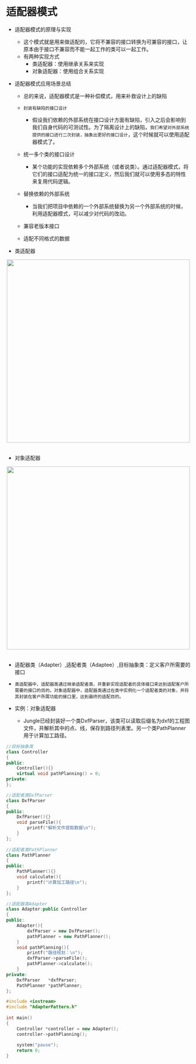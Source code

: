 # 适配器模式
* 适配器模式的原理与实现
	* 这个模式就是用来做适配的，它将不兼容的接口转换为可兼容的接口，让原本由于接口不兼容而不能一起工作的类可以一起工作。
	* 有两种实现方式
		* 类适配器：使用继承关系来实现
		* 对象适配器：使用组合关系实现

* 适配器模式应用场景总结
	* 总的来说，适配器模式是一种补偿模式，用来补救设计上的缺陷

	* `封装有缺陷的接口设计`
		* 假设我们依赖的外部系统在接口设计方面有缺陷，引入之后会影响到我们自身代码的可测试性。为了隔离设计上的缺陷，`我们希望对外部系统提供的接口进行二次封装，抽象出更好的接口设计`，这个时候就可以使用适配器模式了。

	* 统一多个类的接口设计
		* 某个功能的实现依赖多个外部系统（或者说类）。通过适配器模式，将它们的接口适配为统一的接口定义，然后我们就可以使用多态的特性来复用代码逻辑。

	* 替换依赖的外部系统
		* 当我们把项目中依赖的一个外部系统替换为另一个外部系统的时候，利用适配器模式，可以减少对代码的改动。

	* 兼容老版本接口

	* 适配不同格式的数据

* 类适配器
<div align="center"> <img src="https://img-blog.csdnimg.cn/20191022073358233.png?x-oss-process=image/watermark,type_ZmFuZ3poZW5naGVpdGk,shadow_10,text_aHR0cHM6Ly9ibG9nLmNzZG4ubmV0L3NpbmF0XzIxMTA3NDMz,size_16,color_FFFFFF,t_70" width="500px"> </div><br> 

* 对象适配器
<div align="center"> <img src="https://img-blog.csdnimg.cn/20191022073358233.png?x-oss-process=image/watermark,type_ZmFuZ3poZW5naGVpdGk,shadow_10,text_aHR0cHM6Ly9ibG9nLmNzZG4ubmV0L3NpbmF0XzIxMTA3NDMz,size_16,color_FFFFFF,t_70" width="500px"> </div><br> 

* 适配器类（Adapter）,适配者类（Adaptee）,目标抽象类：定义客户所需要的接口

* `类适配器中，适配器类通过继承适配者类，并重新实现适配者的具体接口来达到适配客户所需要的接口的目的。对象适配器中，适配器类通过在类中实例化一个适配者类的对象，并将其封装在客户所需功能的接口里，达到最终的适配目的。`

* 实例：对象适配器
	* Jungle已经封装好一个类DxfParser，该类可以读取后缀名为dxf的工程图文件，并解析其中的点、线，保存到路径列表里。另一个类PathPlanner用于计算加工路径。

```c++
//目标抽象类
class Controller
{
public:
	Controller(){}
	virtual void pathPlanning() = 0;
private:
};

//适配者类DxfParser
class DxfParser
{
public:
	DxfParser(){}
	void parseFile(){
		printf("解析文件提取数据\n");
	}
};
 
//适配者类PathPlanner
class PathPlanner
{
public:
	PathPlanner(){}
	void calculate(){
		printf("计算加工路径\n");
	}
};

//适配器类Adapter
class Adapter:public Controller
{
public:
	Adapter(){
		dxfParser = new DxfParser();
		pathPlanner = new PathPlanner();
	}
	void pathPlanning(){
		printf("路径规划：\n");
		dxfParser->parseFile();
		pathPlanner->calculate();
	}
private:
	DxfParser   *dxfParser;
	PathPlanner *pathPlanner;
};

#include <iostream>
#include "AdapterPattern.h"
 
int main()
{
	Controller *controller = new Adapter();
	controller->pathPlanning();
 
	system("pause");
	return 0;
}
```